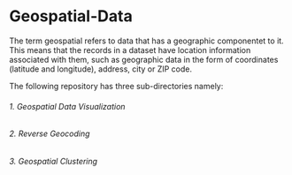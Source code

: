 # Geospatial-Data

The term geospatial refers to data that has a geographic componentet to it. This means that the records in a dataset have location information associated with them, such as geographic data in the form of coordinates (latitude and longitude), address, city or ZIP code.

The following repository has three sub-directories namely:
###### 1. Geospatial Data Visualization
###### 2. Reverse Geocoding
###### 3. Geospatial Clustering
